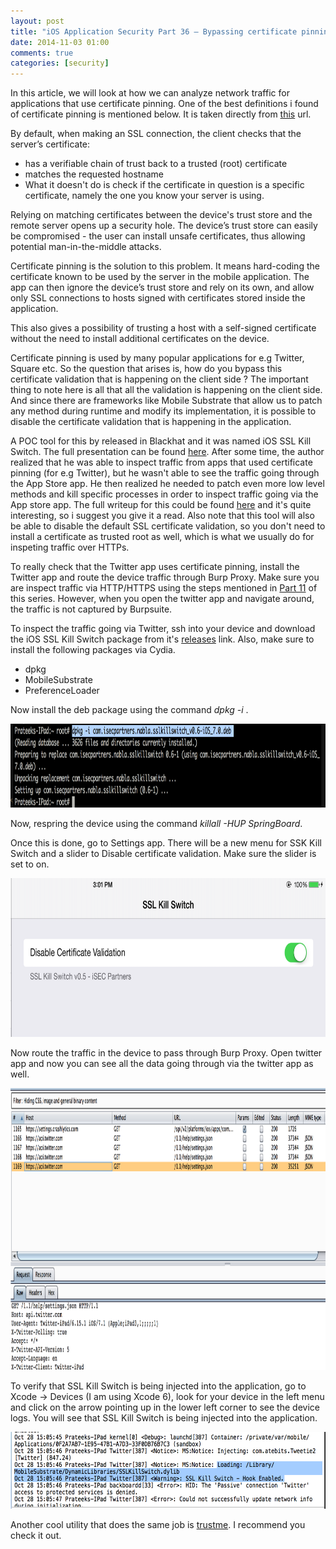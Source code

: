 ```yaml
---
layout: post
title: "iOS Application Security Part 36 – Bypassing certificate pinning using SSL Kill switch"
date: 2014-11-03 01:00
comments: true
categories: [security]
---
```


<p>In this article, we will look at how we can analyze network traffic for applications that use certificate pinning. One of the best definitions i found of certificate pinning is mentioned below. It is taken directly from <a href="https://www.infinum.co/the-capsized-eight/articles/securing-mobile-banking-on-android-with-ssl-certificate-pinning">this</a> url.</p>

<p>
By default, when making an SSL connection, the client checks that the server’s certificate:</p>

<ul>
<li>has a verifiable chain of trust back to a trusted (root) certificate</li>
<li>matches the requested hostname</li>
<li>What it doesn't do is check if the certificate in question is a specific certificate, namely the one you know your server is using.</li>
</ul>

<!-- more -->

Relying on matching certificates between the device's trust store and the remote server opens up a security hole. The device’s trust store can easily be compromised - the user can install unsafe certificates, thus allowing potential man-in-the-middle attacks.

Certificate pinning is the solution to this problem. It means hard-coding the certificate known to be used by the server in the mobile application. The app can then ignore the device’s trust store and rely on its own, and allow only SSL connections to hosts signed with certificates stored inside the application.

This also gives a possibility of trusting a host with a self-signed certificate without the need to install additional certificates on the device.
</p>

<p>Certificate pinning is used by many popular applications for e.g Twitter, Square etc. So the question that arises is, how do you bypass this certificate validation that is happening on the client side ? The important thing to note here is all that all the validation is happening on the client side. And since there are frameworks like Mobile Substrate that allow us to patch any method during runtime and modify its implementation, it is possible to disable the certificate validation that is happening in the application.</p>

<p>A POC tool for this by released in Blackhat and it was named iOS SSL Kill Switch. The full presentation can be found <a href="https://media.blackhat.com/bh-us-12/Turbo/Diquet/BH_US_12_Diqut_Osborne_Mobile_Certificate_Pinning_Slides.pdf">here</a>. After some time, the author realized that he was able to inspect traffic from apps that used certificate pinning (for e.g Twitter), but he wasn't able to see the traffic going through the App Store app. He then realized he needed to patch even more low level methods and kill specific processes in order to inspect traffic going via the App store app. The full writeup for this could be found <a href="https://nabla-c0d3.github.io/blog/2013/08/20/intercepting-the-app-stores-traffic-on-iOS/">here</a> and it's quite interesting, so i suggest you give it a read. Also note that this tool will also be able to disable the default SSL certificate validation, so you don't need to install a certificate as trusted root as well, which is what we usually do for inspeting traffic over HTTPs.</p>

<p>To really check that the Twitter app uses certificate pinning, install the Twitter app and route the device traffic through Burp Proxy. Make sure you are inspect traffic via HTTP/HTTPS using the steps mentioned in <a href="http://highaltitudehacks.com/2013/08/20/iOS-application-security-part-11-analyzing-network-traffic-over-http-slash-https">Part 11</a> of this series. However, when you open the twitter app and navigate around, the traffic is not captured by Burpsuite.</>

<p>To inspect the traffic going via Twitter, ssh into your device and download the iOS SSL Kill Switch package from it's <a href="https://github.com/iSECPartners/iOS-ssl-kill-switch/releases">releases</a> link. Also, make sure to install the following packages via Cydia.</p>

<ul>
<li>dpkg</li>
<li>MobileSubstrate</li>
<li>PreferenceLoader</li>
</ul>

<p>Now install the deb package using the command <i>dpkg -i <packagename></i>.</p>
	

<img src="/images/posts/ios36/1.png" width="967" height="134" alt="1">
<p>Now, respring the device using the command <i>killall -HUP SpringBoard</i>.</p>

<p>Once this is done, go to Settings app. There will be a new menu for SSK Kill Switch and a slider to Disable certificate validation. Make sure the slider is set to on.</p>

<img src="/images/posts/ios36/2.png" width="832" height="254" alt="2">

	
<p>Now route the traffic in the device to pass through Burp Proxy. Open twitter app and now you can see all the data going through via the twitter app as well.</p>
<img src="/images/posts/ios36/3.png" width="1045" height="451" alt="3">

<p>To verify that SSL Kill Switch is being injected into the application, go to Xcode -> Devices (I am using Xcode 6), look for your device in the left menu and click on the arrow pointing up in the lower left corner to see the device logs. You will see that SSL Kill Switch is being injected into the application.</p>

<img src="/images/posts/ios36/4.png" width="598" height="123" alt="4">

<p>Another cool utility that does the same job is <a href="https://github.com/intrepidusgroup/trustme">trustme</a>. I recommend you check it out.</p>
